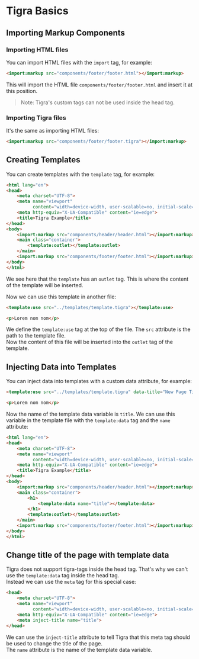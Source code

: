 # Tigra Basics

## Importing Markup Components

### Importing HTML files

You can import HTML files with the `import` tag, for example:

```html
<import:markup src="components/footer/footer.html"></import:markup>
```

This will import the HTML file `components/footer/footer.html` and insert it at this position.

> Note: Tigra's custom tags can not be used inside the head tag.

### Importing Tigra files

It's the same as importing HTML files:

```html
<import:markup src="components/footer/footer.tigra"></import:markup>
```

## Creating Templates

You can create templates with the `template` tag, for example:

```html
<html lang="en">
<head>
    <meta charset="UTF-8">
    <meta name="viewport"
          content="width=device-width, user-scalable=no, initial-scale=1.0, maximum-scale=1.0, minimum-scale=1.0">
    <meta http-equiv="X-UA-Compatible" content="ie=edge">
    <title>Tigra Example</title>
</head>
<body>
    <import:markup src="components/header/header.html"></import:markup>
    <main class="container">
        <template:outlet></template:outlet>
    </main>
    <import:markup src="components/footer/footer.html"></import:markup>
</body>
</html>
```

We see here that the `template` has an `outlet` tag. This is where the content of the template will be inserted.

Now we can use this template in another file:

```html
<template:use src="../templates/template.tigra"></template:use>

<p>Lorem nom nom</p>
```

We define the `template:use` tag at the top of the file. The `src` attribute is the path to the template file. <br/>
Now the content of this file will be inserted into the `outlet` tag of the template.

## Injecting Data into Templates

You can inject data into templates with a custom data attribute, for example:

```html
<template:use src="../templates/template.tigra" data-title="New Page Title"></template:use>

<p>Lorem nom nom</p>
```

Now the name of the template data variable is `title`. We can use this variable in the template file with the `template:data` tag and the `name` attribute:

```html
<html lang="en">
<head>
    <meta charset="UTF-8">
    <meta name="viewport"
          content="width=device-width, user-scalable=no, initial-scale=1.0, maximum-scale=1.0, minimum-scale=1.0">
    <meta http-equiv="X-UA-Compatible" content="ie=edge">
    <title>Tigra Example</title>
</head>
<body>
    <import:markup src="components/header/header.html"></import:markup>
    <main class="container">
        <h1>
            <template:data name="title"></template:data>
        </h1>
        <template:outlet></template:outlet>
    </main>
    <import:markup src="components/footer/footer.html"></import:markup>
</body>
</html>
```

## Change title of the page with template data

Tigra does not support tigra-tags inside the head tag. That's why we can't use the `template:data` tag inside the head tag. <br/>
Instead we can use the `meta` tag for this special case:

```html
<head>
    <meta charset="UTF-8">
    <meta name="viewport"
          content="width=device-width, user-scalable=no, initial-scale=1.0, maximum-scale=1.0, minimum-scale=1.0">
    <meta http-equiv="X-UA-Compatible" content="ie=edge">
    <meta inject-title name="title">
</head>
```

We can use the `inject-title` attribute to tell Tigra that this meta tag should be used to change the title of the page. <br/>
The `name` attribute is the name of the template data variable.